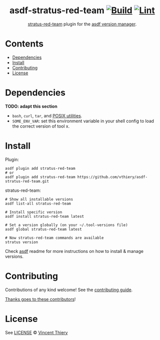 <div align="center">

# asdf-stratus-red-team [![Build](https://github.com/vthiery/asdf-stratus-red-team/actions/workflows/build.yml/badge.svg)](https://github.com/vthiery/asdf-stratus-red-team/actions/workflows/build.yml) [![Lint](https://github.com/vthiery/asdf-stratus-red-team/actions/workflows/lint.yml/badge.svg)](https://github.com/vthiery/asdf-stratus-red-team/actions/workflows/lint.yml)

[stratus-red-team](https://stratus-red-team.cloud/) plugin for the [asdf version manager](https://asdf-vm.com).

</div>

# Contents

- [Dependencies](#dependencies)
- [Install](#install)
- [Contributing](#contributing)
- [License](#license)

# Dependencies

**TODO: adapt this section**

- `bash`, `curl`, `tar`, and [POSIX utilities](https://pubs.opengroup.org/onlinepubs/9699919799/idx/utilities.html).
- `SOME_ENV_VAR`: set this environment variable in your shell config to load the correct version of tool x.

# Install

Plugin:

```shell
asdf plugin add stratus-red-team
# or
asdf plugin add stratus-red-team https://github.com/vthiery/asdf-stratus-red-team.git
```

stratus-red-team:

```shell
# Show all installable versions
asdf list-all stratus-red-team

# Install specific version
asdf install stratus-red-team latest

# Set a version globally (on your ~/.tool-versions file)
asdf global stratus-red-team latest

# Now stratus-red-team commands are available
stratus version
```

Check [asdf](https://github.com/asdf-vm/asdf) readme for more instructions on how to
install & manage versions.

# Contributing

Contributions of any kind welcome! See the [contributing guide](contributing.md).

[Thanks goes to these contributors](https://github.com/vthiery/asdf-stratus-red-team/graphs/contributors)!

# License

See [LICENSE](LICENSE) © [Vincent Thiery](https://github.com/vthiery/)
